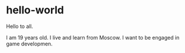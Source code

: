 # hello-world

Hello to all.

I am 19 years old. I live and learn from Moscow. 
I want to be engaged in game developmen.
